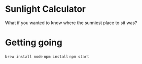 # Sunlight Calculator

What if you wanted to know where the sunniest place to sit was?

# Getting going

`brew install node`
`npm install`
`npm start`